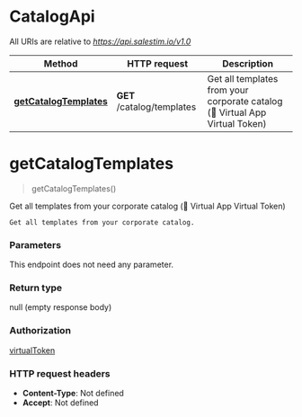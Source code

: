 # CatalogApi

All URIs are relative to *https://api.salestim.io/v1.0*

Method | HTTP request | Description
------------- | ------------- | -------------
[**getCatalogTemplates**](CatalogApi.md#getCatalogTemplates) | **GET** /catalog/templates | Get all templates from your corporate catalog (🔐 Virtual App Virtual Token)


<a name="getCatalogTemplates"></a>
# **getCatalogTemplates**
> getCatalogTemplates()

Get all templates from your corporate catalog (🔐 Virtual App Virtual Token)

    Get all templates from your corporate catalog.

### Parameters
This endpoint does not need any parameter.

### Return type

null (empty response body)

### Authorization

[virtualToken](../README.md#virtualToken)

### HTTP request headers

- **Content-Type**: Not defined
- **Accept**: Not defined

